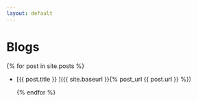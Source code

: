 ```yaml
---
layout: default
---
```


# Blogs


  {% for post in site.posts %}

* [{{ post.title }}  ]({{ site.baseurl }}{% post_url {{ post.url }} %})
 
  {% endfor %}

